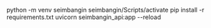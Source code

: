 python -m venv seimbangin
seimbangin/Scripts/activate
pip install -r requirements.txt
uvicorn seimbangin_api:app --reload